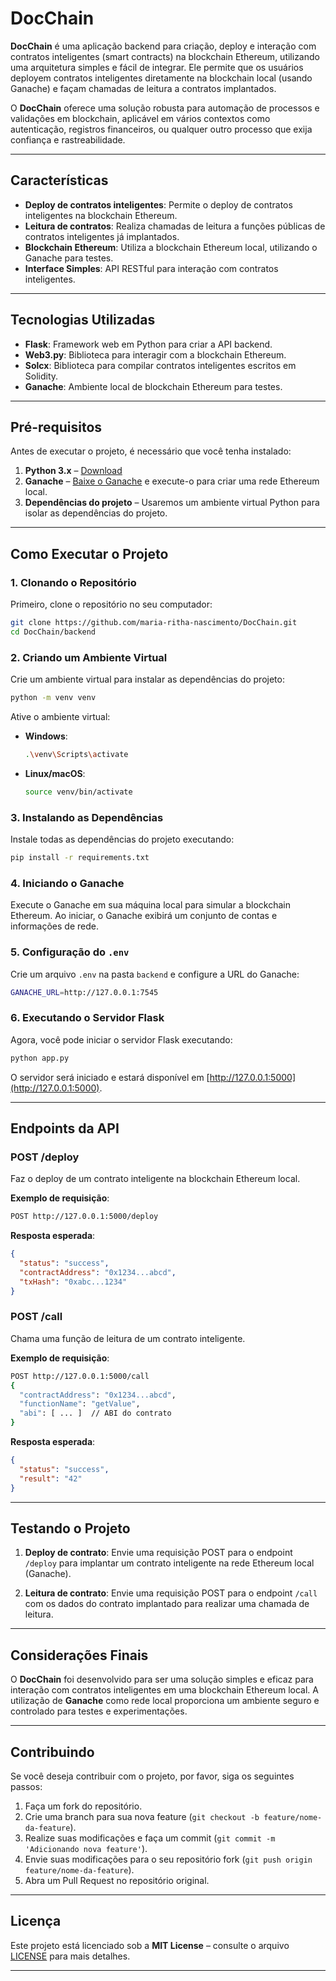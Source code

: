 # **DocChain**

**DocChain** é uma aplicação backend para criação, deploy e interação com contratos inteligentes (smart contracts) na blockchain Ethereum, utilizando uma arquitetura simples e fácil de integrar. Ele permite que os usuários deployem contratos inteligentes diretamente na blockchain local (usando Ganache) e façam chamadas de leitura a contratos implantados.

O **DocChain** oferece uma solução robusta para automação de processos e validações em blockchain, aplicável em vários contextos como autenticação, registros financeiros, ou qualquer outro processo que exija confiança e rastreabilidade.

---

## **Características**

- **Deploy de contratos inteligentes**: Permite o deploy de contratos inteligentes na blockchain Ethereum.
- **Leitura de contratos**: Realiza chamadas de leitura a funções públicas de contratos inteligentes já implantados.
- **Blockchain Ethereum**: Utiliza a blockchain Ethereum local, utilizando o Ganache para testes.
- **Interface Simples**: API RESTful para interação com contratos inteligentes.

---

## **Tecnologias Utilizadas**

- **Flask**: Framework web em Python para criar a API backend.
- **Web3.py**: Biblioteca para interagir com a blockchain Ethereum.
- **Solcx**: Biblioteca para compilar contratos inteligentes escritos em Solidity.
- **Ganache**: Ambiente local de blockchain Ethereum para testes.

---

## **Pré-requisitos**

Antes de executar o projeto, é necessário que você tenha instalado:

1. **Python 3.x** – [Download](https://www.python.org/downloads/)
2. **Ganache** – [Baixe o Ganache](https://www.trufflesuite.com/ganache) e execute-o para criar uma rede Ethereum local.
3. **Dependências do projeto** – Usaremos um ambiente virtual Python para isolar as dependências do projeto.

---

## **Como Executar o Projeto**

### 1. Clonando o Repositório

Primeiro, clone o repositório no seu computador:

```bash
git clone https://github.com/maria-ritha-nascimento/DocChain.git
cd DocChain/backend
```

### 2. Criando um Ambiente Virtual

Crie um ambiente virtual para instalar as dependências do projeto:

```bash
python -m venv venv
```

Ative o ambiente virtual:

- **Windows**:

    ```bash
    .\venv\Scripts\activate
    ```

- **Linux/macOS**:

    ```bash
    source venv/bin/activate
    ```

### 3. Instalando as Dependências

Instale todas as dependências do projeto executando:

```bash
pip install -r requirements.txt
```

### 4. Iniciando o Ganache

Execute o Ganache em sua máquina local para simular a blockchain Ethereum. Ao iniciar, o Ganache exibirá um conjunto de contas e informações de rede.

### 5. Configuração do `.env`

Crie um arquivo `.env` na pasta `backend` e configure a URL do Ganache:

```bash
GANACHE_URL=http://127.0.0.1:7545
```

### 6. Executando o Servidor Flask

Agora, você pode iniciar o servidor Flask executando:

```bash
python app.py
```

O servidor será iniciado e estará disponível em [http://127.0.0.1:5000](http://127.0.0.1:5000).

---

## **Endpoints da API**

### **POST /deploy**

Faz o deploy de um contrato inteligente na blockchain Ethereum local.

**Exemplo de requisição**:
```bash
POST http://127.0.0.1:5000/deploy
```

**Resposta esperada**:
```json
{
  "status": "success",
  "contractAddress": "0x1234...abcd",
  "txHash": "0xabc...1234"
}
```

### **POST /call**

Chama uma função de leitura de um contrato inteligente.

**Exemplo de requisição**:
```bash
POST http://127.0.0.1:5000/call
{
  "contractAddress": "0x1234...abcd",
  "functionName": "getValue",
  "abi": [ ... ]  // ABI do contrato
}
```

**Resposta esperada**:
```json
{
  "status": "success",
  "result": "42"
}
```

---

## **Testando o Projeto**

1. **Deploy de contrato**: Envie uma requisição POST para o endpoint `/deploy` para implantar um contrato inteligente na rede Ethereum local (Ganache).
   
2. **Leitura de contrato**: Envie uma requisição POST para o endpoint `/call` com os dados do contrato implantado para realizar uma chamada de leitura.

---

## **Considerações Finais**

O **DocChain** foi desenvolvido para ser uma solução simples e eficaz para interação com contratos inteligentes em uma blockchain Ethereum local. A utilização de **Ganache** como rede local proporciona um ambiente seguro e controlado para testes e experimentações.

---

## **Contribuindo**

Se você deseja contribuir com o projeto, por favor, siga os seguintes passos:

1. Faça um fork do repositório.
2. Crie uma branch para sua nova feature (`git checkout -b feature/nome-da-feature`).
3. Realize suas modificações e faça um commit (`git commit -m 'Adicionando nova feature'`).
4. Envie suas modificações para o seu repositório fork (`git push origin feature/nome-da-feature`).
5. Abra um Pull Request no repositório original.

---

## **Licença**

Este projeto está licenciado sob a **MIT License** – consulte o arquivo [LICENSE](LICENSE) para mais detalhes.

---
